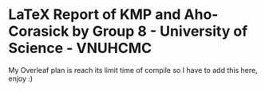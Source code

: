 # LaTeX Report of KMP and Aho-Corasick by Group 8 - University of Science - VNUHCMC

My Overleaf plan is reach its limit time of compile so I have to add this here, enjoy :)
